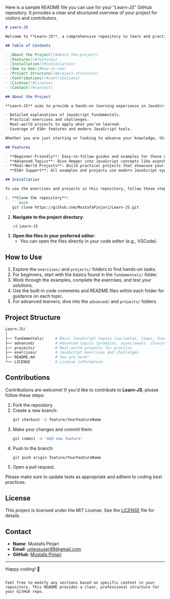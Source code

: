 Here is a sample README file you can use for your "Learn-JS" GitHub repository. It provides a clear and structured overview of your project for visitors and contributors.

```markdown
# Learn-JS

Welcome to **Learn-JS**, a comprehensive repository to learn and practice JavaScript fundamentals and advanced concepts. This repository is designed for developers of all skill levels, from beginners to those looking to sharpen their JavaScript knowledge.

## Table of Contents

- [About the Project](#about-the-project)
- [Features](#features)
- [Installation](#installation)
- [How to Use](#how-to-use)
- [Project Structure](#project-structure)
- [Contributions](#contributions)
- [License](#license)
- [Contact](#contact)

## About the Project

**Learn-JS** aims to provide a hands-on learning experience in JavaScript. This repository includes:

- Detailed explanations of JavaScript fundamentals.
- Practical exercises and challenges.
- Real-world projects to apply what you’ve learned.
- Coverage of ES6+ features and modern JavaScript tools.

Whether you are just starting or looking to advance your knowledge, this repo provides a structured path to improve your JavaScript skills.

## Features

- **Beginner-Friendly**: Easy-to-follow guides and examples for those new to JavaScript.
- **Advanced Topics**: Dive deeper into JavaScript concepts like asynchronous programming, closures, and object-oriented JS.
- **Real-World Projects**: Build practical projects that showcase your learning progress.
- **ES6+ Support**: All examples and projects use modern JavaScript syntax and best practices.

## Installation

To use the exercises and projects in this repository, follow these steps:

1. **Clone the repository**:
   ```bash
   git clone https://github.com/MustafaPinjari/Learn-JS.git
   ```
2. **Navigate to the project directory**:
   ```bash
   cd Learn-JS
   ```
3. **Open the files in your preferred editor**:
   - You can open the files directly in your code editor (e.g., VSCode).

## How to Use

1. Explore the `exercises/` and `projects/` folders to find hands-on tasks.
2. For beginners, start with the basics found in the `fundamentals/` folder.
3. Work through the examples, complete the exercises, and test your solutions.
4. Use the built-in code comments and README files within each folder for guidance on each topic.
5. For advanced learners, dive into the `advanced/` and `projects/` folders.

## Project Structure

```bash
Learn-JS/
│
├── fundamentals/     # Basic JavaScript topics (variables, loops, functions)
├── advanced/         # Advanced topics (promises, async/await, closures)
├── projects/         # Real-world projects for practice
├── exercises/        # JavaScript exercises and challenges
├── README.md         # You are here!
└── LICENSE           # License information
```

## Contributions

Contributions are welcome! If you'd like to contribute to **Learn-JS**, please follow these steps:

1. Fork the repository.
2. Create a new branch:
   ```bash
   git checkout -b feature/YourFeatureName
   ```
3. Make your changes and commit them:
   ```bash
   git commit -m 'Add new feature'
   ```
4. Push to the branch:
   ```bash
   git push origin feature/YourFeatureName
   ```
5. Open a pull request.

Please make sure to update tests as appropriate and adhere to coding best practices.

## License

This project is licensed under the MIT License. See the [LICENSE](LICENSE) file for details.

## Contact

- **Name**: Mustafa Pinjari
- **Email**: [unlessuser99@gmail.com](mailto:unlessuser99@gmail.com)
- **GitHub**: [Mustafa Pinjari](https://github.com/MustafaPinjari)

---

Happy coding! 🎉
```

Feel free to modify any sections based on specific content in your repository. This README provides a clear, professional structure for your GitHub repo.